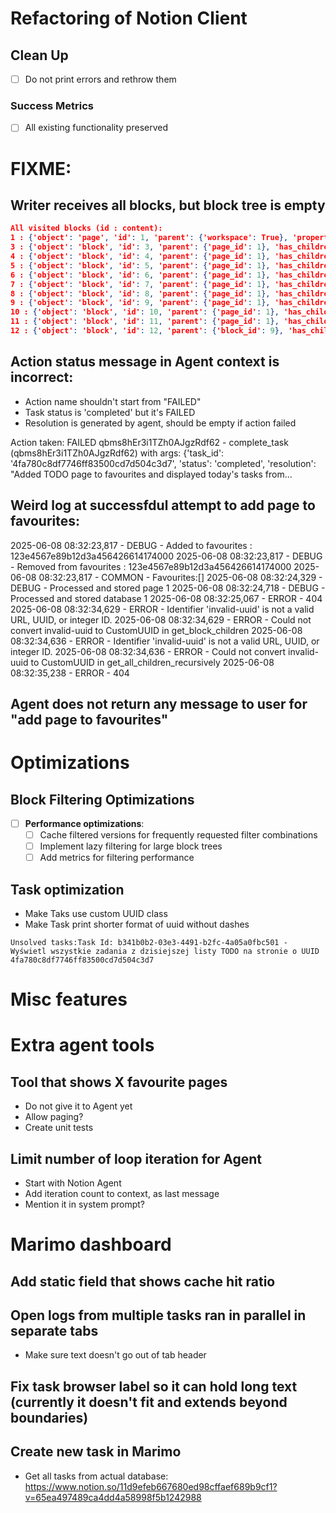 # Refactoring of Notion Client

## Clean Up

- [ ] Do not print errors and rethrow them

### Success Metrics
- [ ] All existing functionality preserved

# FIXME:

## Writer receives all blocks, but block tree is empty

```json
All visited blocks (id : content):
1 : {'object': 'page', 'id': 1, 'parent': {'workspace': True}, 'properties': {'title': {'id': 'title', 'title': [{'text': {'content': 'TODO dziś'}}]}}}
3 : {'object': 'block', 'id': 3, 'parent': {'page_id': 1}, 'has_children': False, 'to_do': {'rich_text': [{'text': {'content': 'Zapisać namiary dziewczyn'}}], 'checked': True, 'color': 'default'}}
4 : {'object': 'block', 'id': 4, 'parent': {'page_id': 1}, 'has_children': False, 'to_do': {'rich_text': [{'text': {'content': 'Zakupy'}}], 'checked': True, 'color': 'default'}}
5 : {'object': 'block', 'id': 5, 'parent': {'page_id': 1}, 'has_children': False, 'to_do': {'rich_text': [{'text': {'content': 'Poszukać spotkań w piątek'}}], 'checked': True, 'color': 'default'}}
6 : {'object': 'block', 'id': 6, 'parent': {'page_id': 1}, 'has_children': False, 'to_do': {'rich_text': [{'text': {'content': 'Naprawić automatyczne rekurencyjne wczytywanie bloków'}}], 'checked': False, 'color': 'default'}}
7 : {'object': 'block', 'id': 7, 'parent': {'page_id': 1}, 'has_children': False, 'to_do': {'rich_text': [{'text': {'content': 'Nagrać, jak mówię - Początek planu treningowego'}}], 'checked': False, 'color': 'default'}}
8 : {'object': 'block', 'id': 8, 'parent': {'page_id': 1}, 'has_children': False, 'to_do': {'rich_text': [{'text': {'content': 'Dni Ursynowa - 16:30'}}], 'checked': False, 'color': 'default'}}
9 : {'object': 'block', 'id': 9, 'parent': {'page_id': 1}, 'has_children': True, 'to_do': {'rich_text': [{'text': {'content': 'Anna Proch'}}], 'checked': False, 'color': 'default'}}
10 : {'object': 'block', 'id': 10, 'parent': {'page_id': 1}, 'has_children': False, 'to_do': {'rich_text': [{'text': {'content': 'Zaplanować zadania na kolejny dzień'}}], 'checked': False, 'color': 'default'}}
11 : {'object': 'block', 'id': 11, 'parent': {'page_id': 1}, 'has_children': False, 'paragraph': {'color': 'default'}}
12 : {'object': 'block', 'id': 12, 'parent': {'block_id': 9}, 'has_children': False, 'to_do': {'rich_text': [{'text': {'content': 'Zrobić research o mentoringu - O co konkretnie mam prosić?'}}], 'checked': False, 'color': 'default'}}
```

## Action status message in Agent context is incorrect:

* Action name shouldn't start from "FAILED"
* Task status is 'completed' but it's FAILED
* Resolution is generated by agent, should be empty if action failed

Action taken: FAILED     qbms8hEr3i1TZh0AJgzRdf62 - complete_task (qbms8hEr3i1TZh0AJgzRdf62) with args: {'task_id': '4fa780c8df7746ff83500cd7d504c3d7', 'status': 'completed', 'resolution': "Added TODO page to favourites and displayed today's tasks from...



## Weird log at successfdul attempt to add page to favourites:


2025-06-08 08:32:23,817 - DEBUG      - Added to favourites : 123e4567e89b12d3a456426614174000
2025-06-08 08:32:23,817 - DEBUG      - Removed from favourites : 123e4567e89b12d3a456426614174000
2025-06-08 08:32:23,817 - COMMON     - Favourites:[]
2025-06-08 08:32:24,329 - DEBUG      - Processed and stored page 1
2025-06-08 08:32:24,718 - DEBUG      - Processed and stored database 1
2025-06-08 08:32:25,067 - ERROR      - 404
2025-06-08 08:32:34,629 - ERROR      - Identifier 'invalid-uuid' is not a valid URL, UUID, or integer ID.
2025-06-08 08:32:34,629 - ERROR      - Could not convert invalid-uuid to CustomUUID in get_block_children
2025-06-08 08:32:34,636 - ERROR      - Identifier 'invalid-uuid' is not a valid URL, UUID, or integer ID.
2025-06-08 08:32:34,636 - ERROR      - Could not convert invalid-uuid to CustomUUID in get_all_children_recursively
2025-06-08 08:32:35,238 - ERROR      - 404

## Agent does not return any message to user for "add page to favourites"

# Optimizations

## Block Filtering Optimizations

- [ ]  **Performance optimizations**:
    - [ ]  Cache filtered versions for frequently requested filter combinations
    - [ ]  Implement lazy filtering for large block trees
    - [ ]  Add metrics for filtering performance

## Task optimization

- Make Taks use custom UUID class
- Make Task print shorter format of uuid without dashes

```
Unsolved tasks:Task Id: b341b0b2-03e3-4491-b2fc-4a05a0fbc501 - Wyświetl wszystkie zadania z dzisiejszej listy TODO na stronie o UUID 4fa780c8df7746ff83500cd7d504c3d7
```

# Misc features

# Extra agent tools

## Tool that shows X favourite pages

- Do not give it to Agent yet
- Allow paging?
- Create unit tests

## Limit number of loop iteration for Agent

- Start with Notion Agent
- Add iteration count to context, as last message
- Mention it in system prompt?

# Marimo dashboard

## Add static field that shows cache hit ratio

## Open logs from multiple tasks ran in parallel in separate tabs

- Make sure text doesn't go out of tab header

## Fix task browser label so it can hold long text (currently it doesn't fit and extends beyond boundaries)

## Create new task in Marimo

- Get all tasks from actual database: https://www.notion.so/11d9efeb667680ed98cffaef689b9cf1?v=65ea497489ca4dd4a58998f5b1242988

